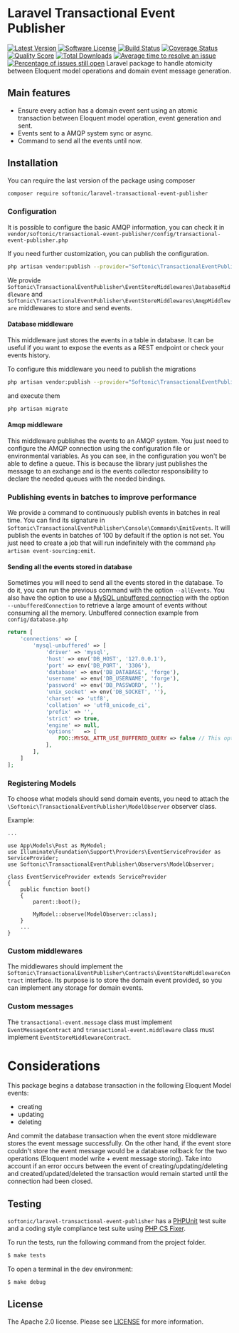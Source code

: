 Laravel Transactional Event Publisher
=====================================

[![Latest Version](https://img.shields.io/github/release/softonic/laravel-transactional-event-publisher.svg?style=flat-square)](https://github.com/softonic/laravel-transactional-event-publisher/releases)
[![Software License](https://img.shields.io/badge/license-Apache%202.0-blue.svg?style=flat-square)](LICENSE.md)
[![Build Status](https://img.shields.io/travis/softonic/laravel-transactional-event-publisher/master.svg?style=flat-square)](https://travis-ci.org/softonic/glaravel-transactional-event-publisher)
[![Coverage Status](https://img.shields.io/scrutinizer/coverage/g/softonic/laravel-transactional-event-publisher.svg?style=flat-square)](https://scrutinizer-ci.com/g/softonic/laravel-transactional-event-publisher/code-structure)
[![Quality Score](https://img.shields.io/scrutinizer/g/softonic/laravel-transactional-event-publisher.svg?style=flat-square)](https://scrutinizer-ci.com/g/softonic/laravel-transactional-event-publisher)
[![Total Downloads](https://img.shields.io/packagist/dt/softonic/laravel-transactional-event-publisher.svg?style=flat-square)](https://packagist.org/packages/softonic/laravel-transactional-event-publisher)
[![Average time to resolve an issue](http://isitmaintained.com/badge/resolution/softonic/laravel-transactional-event-publisher.svg?style=flat-square)](http://isitmaintained.com/project/softonic/laravel-transactional-event-publisher "Average time to resolve an issue")
[![Percentage of issues still open](http://isitmaintained.com/badge/open/softonic/laravel-transactional-event-publisher.svg?style=flat-square)](http://isitmaintained.com/project/softonic/laravel-transactional-event-publisher "Percentage of issues still open")
Laravel package to handle atomicity between Eloquent model operations and domain event message generation. 

Main features
-------------

* Ensure every action has a domain event sent using an atomic transaction between Eloquent model operation, event generation and sent.
* Events sent to a AMQP system sync or async.
* Command to send all the events until now.

Installation
-------------

You can require the last version of the package using composer
```bash
composer require softonic/laravel-transactional-event-publisher
```

### Configuration

It is possible to configure the basic AMQP information, you can check it in `vendor/softonic/transactional-event-publisher/config/transactional-event-publisher.php` 

If you need further customization, you can publish the configuration.
```bash
php artisan vendor:publish --provider="Softonic\TransactionalEventPublisher\ServiceProvider" --tag=config
```

We provide `Softonic\TransactionalEventPublisher\EventStoreMiddlewares\DatabaseMiddleware`
and `Softonic\TransactionalEventPublisher\EventStoreMiddlewares\AmqpMiddleware` middlewares to store and send events.

#### Database middleware

This middleware just stores the events in a table in database. It can be useful if you want to expose the events as a REST endpoint or check your events history.

To configure this middleware you need to publish the migrations
```bash
php artisan vendor:publish --provider="Softonic\TransactionalEventPublisher\ServiceProvider" --tag=migrations
```
and execute them
```bash
php artisan migrate
```

#### Amqp middleware

This middleware publishes the events to an AMQP system. You just need to configure the AMQP connection using the configuration file or environmental variables.
As you can see, in the configuration you won't be able to define a queue. This is because the library just publishes the message to an exchange and is the events collector responsibility to declare the needed queues with the needed bindings.

### Publishing events in batches to improve performance

We provide a command to continuously publish events in batches in real time.
You can find its signature in `Softonic\TransactionalEventPublisher\Console\Commands\EmitEvents`.
It will publish the events in batches of 100 by default if the option is not set.
You just need to create a job that will run indefinitely with the command `php artisan event-sourcing:emit`.

#### Sending all the events stored in database

Sometimes you will need to send all the events stored in the database. To do it, you can run the previous command with the option `--allEvents`.
You also have the option to use a [MySQL unbuffered connection](https://dev.mysql.com/doc/apis-php/en/apis-php-mysqlinfo.concepts.buffering.html) with the option `--unbufferedConnection` to retrieve a large amount of events without consuming all the memory.
Unbuffered connection example from `config/database.php`
```php
return [
    'connections' => [
        'mysql-unbuffered' => [
            'driver' => 'mysql',
            'host' => env('DB_HOST', '127.0.0.1'),
            'port' => env('DB_PORT', '3306'),
            'database' => env('DB_DATABASE', 'forge'),
            'username' => env('DB_USERNAME', 'forge'),
            'password' => env('DB_PASSWORD', ''),
            'unix_socket' => env('DB_SOCKET', ''),
            'charset' => 'utf8',
            'collation' => 'utf8_unicode_ci',
            'prefix' => '',
            'strict' => true,
            'engine' => null,
            'options'   => [
                PDO::MYSQL_ATTR_USE_BUFFERED_QUERY => false // This option enabled the unbuffered queries.
            ],
        ],
    ]
];
```

### Registering Models

To choose what models should send domain events, you need to attach the `\Softonic\TransactionalEventPublisher\ModelObserver` observer class.

Example:

```
...

use App\Models\Post as MyModel;
use Illuminate\Foundation\Support\Providers\EventServiceProvider as ServiceProvider;
use Softonic\TransactionalEventPublisher\Observers\ModelObserver;

class EventServiceProvider extends ServiceProvider
{
    public function boot()
    {
        parent::boot();

        MyModel::observe(ModelObserver::class);
    }
    ...
}
```

### Custom middlewares

The middlewares should implement the `Softonic\TransactionalEventPublisher\Contracts\EventStoreMiddlewareContract` interface.
Its purpose is to store the domain event provided, so you can implement any storage for domain events.

### Custom messages

The `transactional-event.message` class must implement `EventMessageContract` and `transactional-event.middleware` class must implement `EventStoreMiddlewareContract`.

Considerations
==============

This package begins a database transaction in the following Eloquent Model events:

* creating
* updating
* deleting

And commit the database transaction when the event store middleware stores the event message successfully. On the other hand, if the event store couldn't store the event message would be a database rollback for the two operations (Eloquent model write + event message storing).
Take into account if an error occurs between the event of creating/updating/deleting and created/updated/deleted the transaction would remain started until the connection had been closed.

Testing
-------

`softonic/laravel-transactional-event-publisher` has a [PHPUnit](https://phpunit.de) test suite and a coding style compliance test suite using [PHP CS Fixer](http://cs.sensiolabs.org/).

To run the tests, run the following command from the project folder.

``` bash
$ make tests
```

To open a terminal in the dev environment:
``` bash
$ make debug
```

License
-------
The Apache 2.0 license. Please see [LICENSE](LICENSE) for more information.

[PSR-2]: http://www.php-fig.org/psr/psr-2/
[PSR-4]: http://www.php-fig.org/psr/psr-4/
